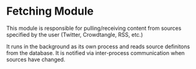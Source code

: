 # Fetching Module

This module is responsible for pulling/receiving content from sources specified by the user (Twitter, Crowdtangle, RSS, etc.)

It runs in the background as its own process and reads source definitons from the database. It is notified via inter-process communication when sources have changed.

